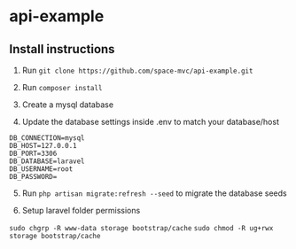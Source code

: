 # api-example

## Install instructions

1) Run ```git clone https://github.com/space-mvc/api-example.git```

2) Run ```composer install```

3) Create a mysql database

4) Update the database settings inside .env to match your database/host

```
DB_CONNECTION=mysql
DB_HOST=127.0.0.1
DB_PORT=3306
DB_DATABASE=laravel
DB_USERNAME=root
DB_PASSWORD=
```

5. Run ```php artisan migrate:refresh --seed``` to migrate the database seeds

6. Setup laravel folder permissions

```sudo chgrp -R www-data storage bootstrap/cache```
```sudo chmod -R ug+rwx storage bootstrap/cache```


